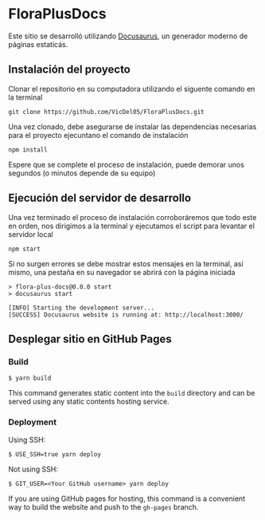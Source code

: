 # FloraPlusDocs
Este sitio se desarrolló utilizando [Docusaurus](https://docusaurus.io/), un generador moderno de páginas estaticás.
## Instalación del proyecto

Clonar el repositorio en su computadora utilizando el siguente comando en la terminal
```
git clone https://github.com/VicDel05/FloraPlusDocs.git
```
Una vez clonado, debe asegurarse de instalar las dependencias necesarias para el proyecto ejecuntano el comando de instalación
```
npm install
```
Espere que se complete el proceso de instalación, puede demorar unos segundos (o minutos depende de su equipo)

## Ejecución del servidor de desarrollo
Una vez terminado el proceso de instalación corroboráremos que todo este en orden, nos dirigimos a la terminal y ejecutamos el script para levantar el servidor local
```
npm start
```
Si no surgen errores se debe mostrar estos mensajes en la terminal, así mismo, una pestaña en su navegador se abrirá con la página iniciada
```
> flora-plus-docs@0.0.0 start
> docusaurus start

[INFO] Starting the development server...
[SUCCESS] Docusaurus website is running at: http://localhost:3000/
```
## Desplegar sitio en GitHub Pages

### Build

```
$ yarn build
```

This command generates static content into the `build` directory and can be served using any static contents hosting service.

### Deployment

Using SSH:

```
$ USE_SSH=true yarn deploy
```

Not using SSH:

```
$ GIT_USER=<Your GitHub username> yarn deploy
```

If you are using GitHub pages for hosting, this command is a convenient way to build the website and push to the `gh-pages` branch.
